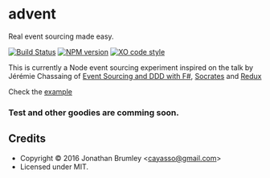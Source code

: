 # advent
Real event sourcing made easy.

[![Build Status](https://img.shields.io/travis/cayasso/advent/master.svg)](https://travis-ci.org/cayasso/advent)
[![NPM version](https://img.shields.io/npm/v/advent.svg)](https://www.npmjs.com/package/advent)
[![XO code style](https://img.shields.io/badge/code_style-XO-5ed9c7.svg)](https://github.com/sindresorhus/xo)

This is currently a Node event sourcing experiment inspired on the talk by Jérémie Chassaing of [Event Sourcing and DDD with F#](https://vimeo.com/131632601), [Socrates](https://github.com/matthewmueller/socrates) and [Redux](redux.js.org)

Check the [example](https://github.com/cayasso/advent/tree/master/examples/sum)

### Test and other goodies are comming soon.

## Credits

- Copyright © 2016 Jonathan Brumley &lt;cayasso@gmail.com&gt;
- Licensed under MIT.
